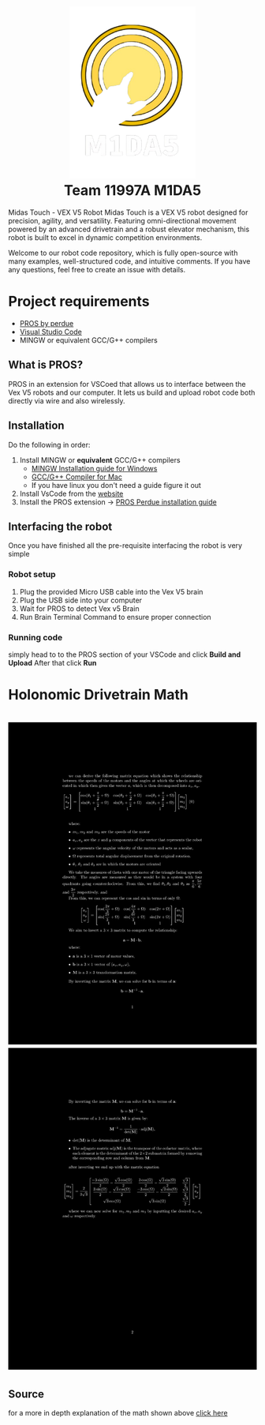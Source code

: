 <h1 align="center">
   <img src="https://github.com/BloorVex-11997/midas-touch-2025/blob/main/midas-logo.png" width=256></img>
   <br>
   Team 11997A M1DA5
</h1>
<p>
   Midas Touch - VEX V5 Robot Midas Touch is a VEX V5 robot designed for precision, agility, and versatility. Featuring omni-directional movement powered by an advanced drivetrain and a robust elevator mechanism, this robot is built to excel in dynamic competition environments. 
</p>
<p>
   Welcome to our robot code repository, which is fully open-source with many examples, well-structured code, and intuitive comments. If you have any questions, feel free to create an issue with details.
</p>

#   Project requirements
- [PROS by perdue](https://marketplace.visualstudio.com/items?itemName=sigbots.pros)
- [Visual Studio Code](https://code.visualstudio.com/download)
- MINGW or equivalent GCC/G++ compilers


## What is PROS?
PROS in an extension for VSCoed that allows us to interface between the Vex V5 robots and our computer. It lets us build and upload robot code both directly via wire and also wirelessly.


## Installation
Do the following in order:
1. Install MINGW or **equivalent** GCC/G++ compilers 
   - [MINGW Installation guide for Windows](https://www.youtube.com/watch?v=sXW2VLrQ3Bs)
   - [GCC/G++ Compiler for Mac](https://www.youtube.com/watch?v=wY24ehH6mC0)
   - If you have linux you don't need a guide figure it out
2. Install VsCode from the [website](https://code.visualstudio.com)
3. Install the PROS extension -> [PROS Perdue installation guide](https://pros.cs.purdue.edu/v5/getting-started/)


## Interfacing the robot 
Once you have finished all the pre-requisite interfacing the robot is very simple

### Robot setup
1. Plug the provided Micro USB cable into the Vex V5 brain
2. Plug the USB side into your computer
3. Wait for PROS to detect Vex v5 Brain
4. Run Brain Terminal Command to ensure proper connection

### Running code
simply head to to the PROS section of your VSCode and click 
**Build and Upload**
After that click **Run**

# Holonomic Drivetrain Math

<h1 align="center">
   <img src="math1.png">
   <img src="math2.png">
</h1>

## Source

for a more in depth explanation of the math shown above [click here](https://youtu.be/ULQLD6VvXio?si=WE3N78HXeV3rWSJp)